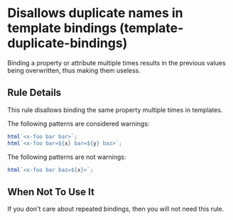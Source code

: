 # Disallows duplicate names in template bindings (template-duplicate-bindings)

Binding a property or attribute multiple times results in the previous
values being overwritten, thus making them useless.

## Rule Details

This rule disallows binding the same property multiple times in templates.

The following patterns are considered warnings:

```ts
html`<x-foo bar bar>`;
html`<x-foo bar=${x} bar=${y} baz>`;
```

The following patterns are not warnings:

```ts
html`<x-foo bar baz=${x}>`;
```

## When Not To Use It

If you don't care about repeated bindings, then you will not need this rule.
